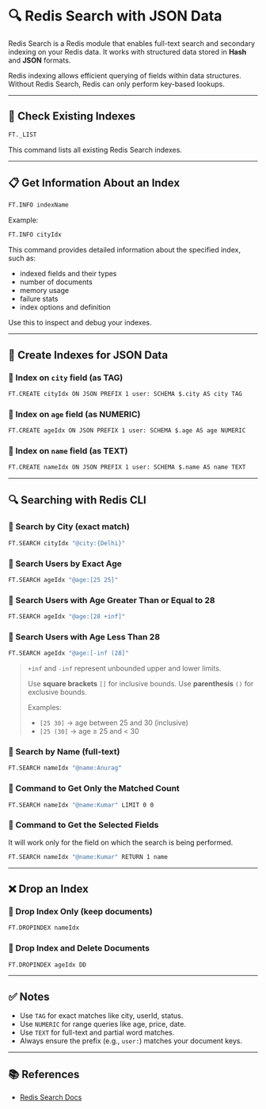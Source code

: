 # 🔍 Redis Search with JSON Data

Redis Search is a Redis module that enables full-text search and secondary indexing on your Redis data. It works with structured data stored in **Hash** and **JSON** formats.

Redis indexing allows efficient querying of fields within data structures. Without Redis Search, Redis can only perform key-based lookups.

---

## 📌 Check Existing Indexes

```bash
FT._LIST
```

This command lists all existing Redis Search indexes.

---

## 📋 Get Information About an Index

```bash
FT.INFO indexName
```

Example:

```bash
FT.INFO cityIdx
```

This command provides detailed information about the specified index, such as:

- indexed fields and their types
- number of documents
- memory usage
- failure stats
- index options and definition

Use this to inspect and debug your indexes.

---

## 📌 Create Indexes for JSON Data

### 🔹 Index on `city` field (as TAG)

```bash
FT.CREATE cityIdx ON JSON PREFIX 1 user: SCHEMA $.city AS city TAG
```

### 🔹 Index on `age` field (as NUMERIC)

```bash
FT.CREATE ageIdx ON JSON PREFIX 1 user: SCHEMA $.age AS age NUMERIC
```

### 🔹 Index on `name` field (as TEXT)

```bash
FT.CREATE nameIdx ON JSON PREFIX 1 user: SCHEMA $.name AS name TEXT
```

---

## 🔍 Searching with Redis CLI

### 🔸 Search by City (exact match)

```bash
FT.SEARCH cityIdx "@city:{Delhi}"
```

### 🔸 Search Users by Exact Age

```bash
FT.SEARCH ageIdx "@age:[25 25]"
```

### 🔸 Search Users with Age Greater Than or Equal to 28

```bash
FT.SEARCH ageIdx "@age:[28 +inf]"
```

### 🔸 Search Users with Age Less Than 28

```bash
FT.SEARCH ageIdx "@age:[-inf (28]"
```

> `+inf` and `-inf` represent unbounded upper and lower limits.
>
> Use **square brackets** `[]` for inclusive bounds.
> Use **parenthesis** `()` for exclusive bounds.
>
> Examples:
>
> - `[25 30]` → age between 25 and 30 (inclusive)
> - `[25 (30]` → age ≥ 25 and < 30

### 🔸 Search by Name (full-text)

```bash
FT.SEARCH nameIdx "@name:Anurag"
```

### 🔸 Command to Get Only the Matched Count

```bash
FT.SEARCH nameIdx "@name:Kumar" LIMIT 0 0
```

### 🔸 Command to Get the Selected Fields

It will work only for the field on which the search is being performed.

```bash
FT.SEARCH nameIdx "@name:Kumar" RETURN 1 name
```

---

## ❌ Drop an Index

### 🔹 Drop Index Only (keep documents)

```bash
FT.DROPINDEX nameIdx
```

### 🔹 Drop Index and Delete Documents

```bash
FT.DROPINDEX ageIdx DD
```

---

## ✅ Notes

- Use `TAG` for exact matches like city, userId, status.
- Use `NUMERIC` for range queries like age, price, date.
- Use `TEXT` for full-text and partial word matches.
- Always ensure the prefix (e.g., `user:`) matches your document keys.

---

## 📚 References

- [Redis Search Docs](https://redis.io/docs/stack/search/)
